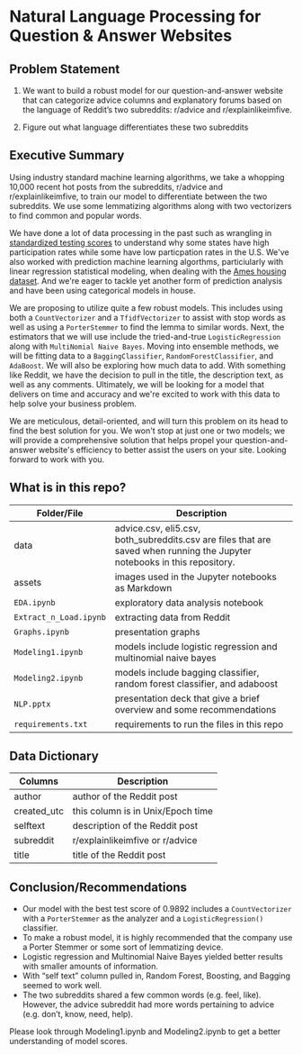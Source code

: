 # Natural Language Processing for Question & Answer Websites

## Problem Statement

1.  We want to build a robust model for our question-and-answer website that can categorize advice columns and explanatory forums based on the language of Reddit’s two subreddits:  r/advice and r/explainlikeimfive.

2.  Figure out what language differentiates these two subreddits

## Executive Summary

Using industry standard machine learning algorithms, we take a whopping 10,000 recent hot posts from the subreddits, r/advice and r/explainlikeimfive, to train our model to differentiate between the two subreddits.  We use some lemmatizing algorithms along with two vectorizers to find common and popular words.

We have done a lot of data processing in the past such as wrangling in [standardized testing scores](https://git.generalassemb.ly/jennyinc777/project_1) to understand why some states have high participation rates while some have low particpation rates in the U.S.  We've also worked with prediction machine learning algorthms, particiularly with linear regression statistical modeling, when dealing with the [Ames housing dataset](https://git.generalassemb.ly/jennyinc777/project_2/tree/working).  And we're eager to tackle yet another form of prediction analysis and have been using categorical models in house.

We are proposing to utilize quite a few robust models.  This includes using both a `CountVectorizer` and a `TfidfVectorizer` to assist with stop words as well as using a `PorterStemmer` to find the lemma to similar words.  Next, the estimators that we will use include the tried-and-true `LogisticRegression` along with `MultiNomial Naive Bayes`.  Moving into ensemble methods, we will be fitting data to a `BaggingClassifier`, `RandomForestClassifier`, and `AdaBoost`.  We will also be exploring how much data to add.  With something like Reddit, we have the decision to pull in the title, the description text, as well as any comments.  Ultimately, we will be looking for a model that delivers on time and accuracy and we're excited to work with this data to help solve your business problem.

We are meticulous, detail-oriented, and will turn this problem on its head to find the best solution for you.  We won't stop at just one or two models; we will provide a comprehensive solution that helps propel your question-and-answer website's efficiency to better assist the users on your site.  Looking forward to work with you.

## What is in this repo?

| Folder/File | Description |
|-|-|
| data | advice.csv, eli5.csv, both_subreddits.csv are files that are saved when running the Jupyter notebooks in this repository. |
| assets | images used in the Jupyter notebooks as Markdown |
| `EDA.ipynb` | exploratory data analysis notebook |
| `Extract_n_Load.ipynb` | extracting data from Reddit |
| `Graphs.ipynb` | presentation graphs |
| `Modeling1.ipynb` | models include logistic regression and multinomial naive bayes |
| `Modeling2.ipynb` | models include bagging classifier, random forest classifier, and adaboost |
| `NLP.pptx` | presentation deck that give a brief overview and some recommendations  |
| `requirements.txt` | requirements to run the files in this repo |

## Data Dictionary

| Columns | Description |
|-|-|
| author | author of the Reddit post |
| created_utc | this column is in Unix/Epoch time |
| selftext | description of the Reddit post |
| subreddit | r/explainlikeimfive or r/advice |
| title | title of the Reddit post |

## Conclusion/Recommendations

- Our model with the best test score of 0.9892 includes a `CountVectorizer` with a `PorterStemmer` as the analyzer and a `LogisticRegression()` classifier.
- To make a robust model, it is highly recommended that the company use a Porter Stemmer or some sort of lemmatizing device.
- Logistic regression and Multinomial Naive Bayes yielded better results with smaller amounts of information.
- With “self text” column pulled in, Random Forest, Boosting, and Bagging seemed to work well.
- The two subreddits shared a few common words (e.g. feel, like).  However, the advice subreddit had more words pertaining to advice (e.g. don’t, know, need, help).

Please look through Modeling1.ipynb and Modeling2.ipynb to get a better understanding of model scores.
